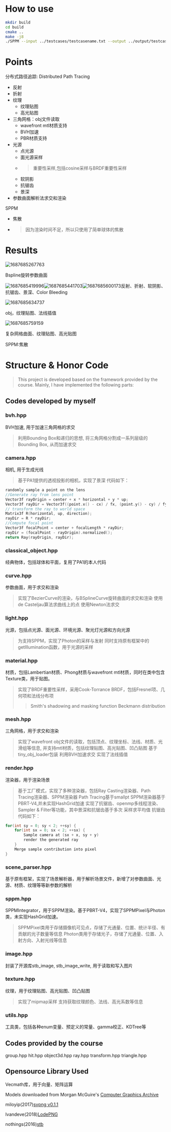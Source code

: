 # How to use
```bash
mkdir build
cd build
cmake ..
make -j8
./SPPM --input ../testcases/testcasename.txt --output ../output/testcasename.png --samples 1000 --threads 8 --rendermode 1 --dof 1 --depth-of-field 1 --aperture 3 --focus-length 250 --depth 5
```
# Points

分布式路径追踪: Distributed Path Tracing

* 反射
* 折射
* 纹理
  * 纹理贴图
  * 高光贴图
* 三角网格：obj文件读取
  * wavefront mtl材质支持
  * BVH加速
  * PBR材质支持
* 光源
  * 点光源
  * 面光源采样
  * > 重要性采样,包括cosine采样与BRDF重要性采样
    >
  * 软阴影
  * 抗锯齿
  * 景深
* 参数曲面解析法求交和渲染

SPPM

* 焦散
* > 因为渲染时间不足，所以只使用了简单球体的焦散
  >

# Results

![1687685267763](image/report/1687685267763.png)

Bspline旋转参数曲面

![1687685419996](image/report/1687685419996.png)![1687685441703](image/report/1687685441703.png)![1687685600173](image/report/1687685600173.png)反射、折射、软阴影、抗锯齿、景深、Color Bleeding

![1687685634737](image/report/1687685634737.png)

obj，纹理贴图、法线插值

![1687685759159](image/report/1687685759159.png)

复杂网格曲面、纹理贴图、高光贴图


SPPM:焦散

# Structure & Honor Code

> This project is developed based on the framework provided by the course. Mainly, I have implemented the following parts:

## Codes developed by myself

### bvh.hpp

BVH加速, 用于加速三角网格的求交

> 利用Bounding Box和递归的思想, 将三角网格分割成一系列层级的Bounding Box, 从而加速求交

### camera.hpp

相机, 用于生成光线

> 基于PA1提供的透视投影的相机，实现了景深
> 代码如下：

```cpp
randomly sample a point on the lens
//Generate ray from lens point
Vector3f rayOrigin = center + x * horizontal + y * up;
Vector3f rayDir = Vector3f((point.x() - cx) / fx, (point.y() - cy) / fy, 1).normalized();
// transform the ray to world space
Matrix3f R(horizontal, up, direction);
rayDir = R * rayDir;
//Compute focal point
Vector3f focalPoint = center + focalLength * rayDir;
rayDir = (focalPoint - rayOrigin).normalized();
return Ray(rayOrigin, rayDir);
```

### classical_object.hpp

经典物体，包括球体和平面，复用了PA1的本人代码

### curve.hpp

参数曲面，用于求交和渲染

> 实现了BezierCurve的渲染，与BSplineCurve旋转曲面的求交和渲染
> 使用de Casteljau算法求曲线上的点
> 使用Newton法求交

### light.hpp

光源，包括点光源、面光源、环境光源、聚光灯光源和方向光源

> 为支持SPPM，实现了Photon的采样与发射
> 同时支持原有框架中的getIllumination函数，用于光源的采样

### material.hpp

材质，包括Lambertian材质、Phong材质与wavefront mtl材质，同时在类中包含Texture类，用于贴图。

> 实现了BRDF重要性采样，采用Cook-Torrance BRDF，包括Fresnel项、几何项和法线分布项
>
>> Smith's shadowing and masking function
>> Beckmann distribution
>>

### mesh.hpp

三角网格，用于求交和渲染

> 实现了wavefront obj文件的读取，包括顶点、纹理坐标、法线、材质、光滑组等信息, 并支持mtl材质，包括纹理贴图、高光贴图、凹凸贴图
> 基于tiny_obj_loader包装
> 利用BVH加速求交
> 实现了法线插值

### render.hpp

渲染器，用于渲染场景

> 基于工厂模式，实现了多种渲染器，包括Ray Casting渲染器、Path Tracing渲染器、SPPM渲染器
> Path Tracing基于smallpt
> SPPM渲染器基于PBRT-V4,并未实现HashGrid加速
> 实现了抗锯齿、openmp多线程渲染、Sampler & Filter等功能，其中景深和抗锯齿基于多次 采样求平均值
> 抗锯齿代码如下：

```cpp
for(int sy = 0; sy < 2; ++sy) {
    for(int sx = 0; sx < 2; ++sx) {
        Sample camera at (sx + x, sy + y)
        render the generated ray
    }
    Merge sample contribution into pixel
}
```

### scene_parser.hpp

基于原有框架，实现了场景解析器，用于解析场景文件，新增了对参数曲面、光源、材质、纹理等等新参数的解析

### sppm.hpp

SPPMIntegrator，用于SPPM渲染。基于PBRT-V4，实现了SPPMPixel与Photon类，未实现HashGrid加速。

> SPPMPixel类用于存储摄像机可见点，存储了光通量、位置、统计半径、有贡献的光子数量等信息
> Photon类用于存储光子，存储了光通量、位置、入射方向、入射光线等信息

### image.hpp

封装了开源库stb_image, stb_image_write, 用于读取和写入图片

### texture.hpp

纹理，用于纹理贴图、高光贴图、凹凸贴图

> 实现了mipmap采样
> 支持获取纹理颜色、法线、高光系数等信息

### utils.hpp

工具类，包括各种enum变量、预定义的常量、gamma校正、KDTree等

## Codes provided by the course

group.hpp
hit.hpp
object3d.hpp
ray.hpp
transform.hpp
triangle.hpp

## Opensource Library Used

Vecmath库，用于向量、矩阵运算

Models downloaded from Morgan McGuire's [Computer Graphics Archive](https://casual-effects.com/data)

miloyip(2017)[svpng v0.1.1](https://github.com/miloyip/svpng)

Ivandeve(2018)[LodePNG](https://github.com/lvandeve/lodepng)

nothings(2016)[stb](https://github.com/nothings/stb)

